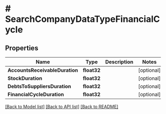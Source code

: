 # # SearchCompanyDataTypeFinancialCycle


## Properties 


Name | Type | Description | Notes
------------ | ------------- | ------------- | -------------
**AccountsReceivableDuration**| **float32** |   | [optional]
**StockDuration**| **float32** |   | [optional]
**DebtsToSuppliersDuration**| **float32** |   | [optional]
**FinancialCycleDuration**| **float32** |   | [optional]


[[Back to Model list]](../../README.md#models) [[Back to API list]](../../README.md#endpoints) [[Back to README]](../../README.md)

